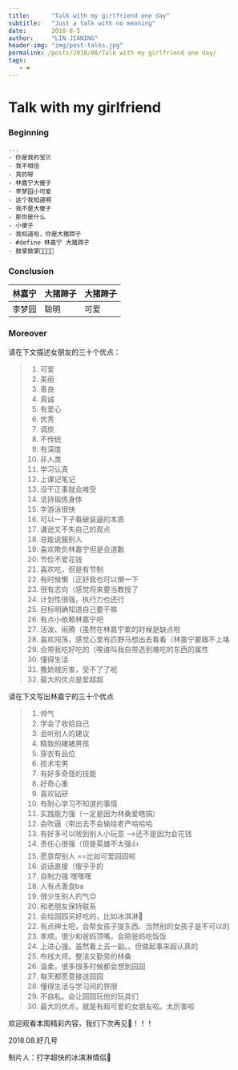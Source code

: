 ```yaml
---
title:      "Talk with my girlfriend one day"
subtitle:   "Just a talk with no meaning"
date:       2018-8-5
author:     "LIN JIANING"
header-img: "img/post-talks.jpg"
permalink: /posts/2018/08/Talk with my girlfriend one day/
tags:
   - ❤️
---
```


# Talk with my girlfriend

### Beginning

```
...
- 你是我的宝贝
- 我不相信
- 真的呀
- 林嘉宁大傻子
- 李梦园小可爱
- 这个我知道啊
- 我不是大傻子
- 那你是什么
- 小傻子
- 我知道啦，你是大猪蹄子
- #define 林嘉宁 大猪蹄子
- 鼓掌鼓掌👏👏👏👏

```

### Conclusion

| 林嘉宁 | 大猪蹄子 | 大猪蹄子 |
| ------ | -------- | -------- |
| 李梦园 | 聪明     | 可爱     |

### Moreover

请在下文描述女朋友的三十个优点：

> 1. 可爱
> 2. 美丽
> 3. 善良
> 4. 真诚
> 5. 有爱心
> 6. 优秀
> 7. 调皮
> 8. 不传统
> 9.  有深度
> 10. 非人类
> 11. 学习认真
> 12. 上课记笔记
> 13. 没干正事就会难受
> 14. 坚持锻炼身体
> 15. 学游泳很快
> 16. 可以一下子看破装逼的本质
> 17. 谦逊又不失自己的观点
> 18. 总能说服别人
> 19. 喜欢欺负林嘉宁但是会道歉
> 20. 节俭不爱花钱
> 21. 喜欢吃，但是有节制
> 22. 有时候懒（正好我也可以懒一下
> 23. 很有志向（感觉将来要当教授了
> 24. 计划性很强，执行力也还行
> 25. 目标明确知道自己要干嘛
> 26. 有点小依赖林嘉宁吧
> 27. 活泼、闹腾（虽然在林嘉宁累的时候是缺点啦
> 28. 喜欢闯荡，感觉心里有匹野马想出去看看（林嘉宁要跟不上咯
> 29. 会带我吃好吃的（唉谁叫我自带选到难吃的东西的属性
> 30. 懂得生活
> 31. 撒娇贼厉害，受不了了呢
> 32. 最大的优点是爱超超



请在下文写出林嘉宁的三十个优点

> 1. 帅气
> 2. 学会了收拾自己
> 3. 会听别人的建议
> 4. 精致的猪猪男孩
> 5. 穿衣有品位
> 6. 技术宅男
> 7. 有好多奇怪的技能
> 8. 好奇心重
> 9. 喜欢钻研
> 10. 有耐心学习不知道的事情
> 11. 实践能力强（一定是因为林桑爱瞎搞）
> 12. 会吹逼（带出去不会输给老严哈哈哈
> 13. 有好多可以唬到别人小玩意 —>还不是因为会花钱
> 14. 责任心很强（但是英雄不太强👍
> 15. 愿意帮别人 ==比如可爱园园啦
> 16. 说话直接（傻乎乎的
> 17. 自制力强 嘿嘿嘿
> 18. 人有点善良ba
> 19. 很少生别人的气😌
> 20. 和老朋友保持联系
> 21. 会给园园买好吃的，比如冰淇淋🍦
> 22. 有点绅士吧，会帮女孩子提东西、当然别的女孩子是不可以的
> 23. 孝顺。很少和爸妈顶嘴，会陪爸妈吃饭饭
> 24. 上进心强。虽然看上去一副。。但做起事来超认真的
> 25. 布线大师。整洁又勤劳的林桑
> 26. 温柔，很多很多时候都会想到园园 
> 27. 每天都愿意接送园园
> 28. 懂得生活与学习间的界限
> 29. 不自私。会让园园玩他的玩具们
> 30. 最大的优点，就是有超可爱的女朋友啦。太厉害啦





欢迎观看本周精彩内容，我们下次再见👋！！！

2018.08.好几号

制片人：打字超快的冰淇淋情侣👫
